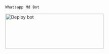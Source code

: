 `Whatsapp Md Bot`

<a href="https://heroku.com/deploy?template=https://github.com/Afx-Abu/Bilie" target="blank"><img align="center" src="nothing" alt="Deploy bot" height="112" width="310" /></a>
